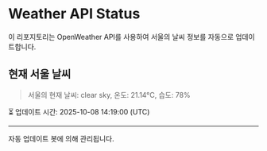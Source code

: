 
# Weather API Status

이 리포지토리는 OpenWeather API를 사용하여 서울의 날씨 정보를 자동으로 업데이트합니다.

## 현재 서울 날씨
> 서울의 현재 날씨: clear sky, 온도: 21.14°C, 습도: 78%

⏳ 업데이트 시간: 2025-10-08 14:19:00 (UTC)

---
자동 업데이트 봇에 의해 관리됩니다.
